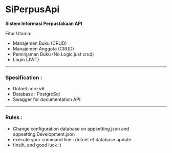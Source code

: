 # SiPerpusApi

**Sistem Informasi Perpustakaan API**

Fitur Utama:
- Manajemen Buku (CRUD)
- Manajemen Anggota (CRUD)
- Peminjaman Buku (No Logic just crud)
- Login (JWT)

****
### Spesification :
- Dotnet core v6
- Database : PostgreSql
- Swagger for documentation API


****
### Rules :
- Change configuration database on appsetting.json and appsetting.Development.json
- execute your command line : dotnet ef database update
- finsih, and good luck :)